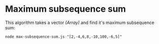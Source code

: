 Maximum subsequence sum
=============

This algorithm takes a vector *(Array)* and find it's maximum subsequence sum:

```shell
node max-subsequence-sum.js "[2,-4,6,8,-10,100,-6,5]"
```
